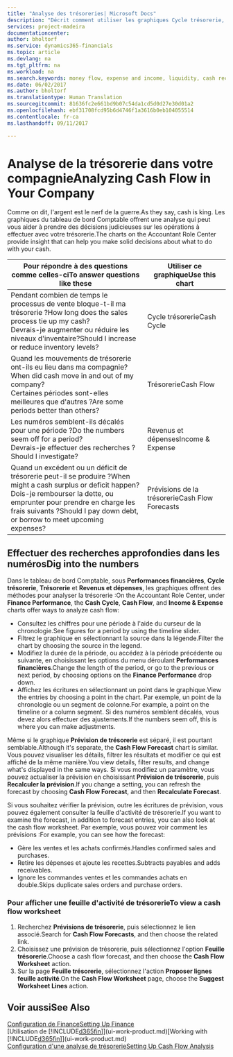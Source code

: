 ```yaml
---
title: "Analyse des trésoreries| Microsoft Docs"
description: "Décrit comment utiliser les graphiques Cycle trésorerie, Revenus et dépenses, Trésorerie et Prévision de trésorerie pour analyser les flux de trésorerie passés et futurs, entrants et sortants de votre société."
services: project-madeira
documentationcenter: 
author: bholtorf
ms.service: dynamics365-financials
ms.topic: article
ms.devlang: na
ms.tgt_pltfrm: na
ms.workload: na
ms.search.keywords: money flow, expense and income, liquidity, cash receipts minus cash payments, Cartera
ms.date: 06/02/2017
ms.author: bholtorf
ms.translationtype: Human Translation
ms.sourcegitcommit: 81636fc2e661bd9b07c54da1cd5d0d27e30d01a2
ms.openlocfilehash: ebf31708fcd95b6d4746f1a3616b0eb104055514
ms.contentlocale: fr-ca
ms.lasthandoff: 09/11/2017

---
```

# <a name="analyzing-cash-flow-in-your-company"></a><span data-ttu-id="63499-103">Analyse de la trésorerie dans votre compagnie</span><span class="sxs-lookup"><span data-stu-id="63499-103">Analyzing Cash Flow in Your Company</span></span>
<span data-ttu-id="63499-104">Comme on dit, l'argent est le nerf de la guerre.</span><span class="sxs-lookup"><span data-stu-id="63499-104">As they say, cash is king.</span></span> <span data-ttu-id="63499-105">Les graphiques du tableau de bord Comptable offrent une analyse qui peut vous aider à prendre des décisions judicieuses sur les opérations à effectuer avec votre trésorerie.</span><span class="sxs-lookup"><span data-stu-id="63499-105">The charts on the Accountant Role Center provide insight that can help you make solid decisions about what to do with your cash.</span></span>  

| <span data-ttu-id="63499-106">Pour répondre à des questions comme celles-ci</span><span class="sxs-lookup"><span data-stu-id="63499-106">To answer questions like these</span></span> | <span data-ttu-id="63499-107">Utiliser ce graphique</span><span class="sxs-lookup"><span data-stu-id="63499-107">Use this chart</span></span> |
| --- | --- |
| <span data-ttu-id="63499-108">Pendant combien de temps le processus de vente bloque-t-il ma trésorerie ?</span><span class="sxs-lookup"><span data-stu-id="63499-108">How long does the sales process tie up my cash?</span></span></br> <span data-ttu-id="63499-109">Devrais-je augmenter ou réduire les niveaux d'inventaire?</span><span class="sxs-lookup"><span data-stu-id="63499-109">Should I increase or reduce inventory levels?</span></span> |<span data-ttu-id="63499-110">Cycle trésorerie</span><span class="sxs-lookup"><span data-stu-id="63499-110">Cash Cycle</span></span> |
| <span data-ttu-id="63499-111">Quand les mouvements de trésorerie ont-ils eu lieu dans ma compagnie?</span><span class="sxs-lookup"><span data-stu-id="63499-111">When did cash move in and out of my company?</span></span></br> <span data-ttu-id="63499-112">Certaines périodes sont-elles meilleures que d'autres ?</span><span class="sxs-lookup"><span data-stu-id="63499-112">Are some periods better than others?</span></span> |<span data-ttu-id="63499-113">Trésorerie</span><span class="sxs-lookup"><span data-stu-id="63499-113">Cash Flow</span></span> |
| <span data-ttu-id="63499-114">Les numéros semblent-ils décalés pour une période ?</span><span class="sxs-lookup"><span data-stu-id="63499-114">Do the numbers seem off for a period?</span></span></br> <span data-ttu-id="63499-115">Devrais-je effectuer des recherches ?</span><span class="sxs-lookup"><span data-stu-id="63499-115">Should I investigate?</span></span> |<span data-ttu-id="63499-116">Revenus et dépenses</span><span class="sxs-lookup"><span data-stu-id="63499-116">Income & Expense</span></span> |
| <span data-ttu-id="63499-117">Quand un excédent ou un déficit de trésorerie peut-il se produire ?</span><span class="sxs-lookup"><span data-stu-id="63499-117">When might a cash surplus or deficit happen?</span></span></br> <span data-ttu-id="63499-118">Dois-je rembourser la dette, ou emprunter pour prendre en charge les frais suivants ?</span><span class="sxs-lookup"><span data-stu-id="63499-118">Should I pay down debt, or borrow to meet upcoming expenses?</span></span> |<span data-ttu-id="63499-119">Prévisions de la trésorerie</span><span class="sxs-lookup"><span data-stu-id="63499-119">Cash Flow Forecasts</span></span> |

## <a name="dig-into-the-numbers"></a><span data-ttu-id="63499-120">Effectuer des recherches approfondies dans les numéros</span><span class="sxs-lookup"><span data-stu-id="63499-120">Dig into the numbers</span></span>
<span data-ttu-id="63499-121">Dans le tableau de bord Comptable, sous **Performances financières**, **Cycle trésorerie**, **Trésorerie** et **Revenus et dépenses**, les graphiques offrent des méthodes pour analyser la trésorerie :</span><span class="sxs-lookup"><span data-stu-id="63499-121">On the Accountant Role Center, under **Finance Performance**, the **Cash Cycle**, **Cash Flow**, and **Income & Expense** charts offer ways to analyze cash flow:</span></span>  

* <span data-ttu-id="63499-122">Consultez les chiffres pour une période à l'aide du curseur de la chronologie.</span><span class="sxs-lookup"><span data-stu-id="63499-122">See figures for a period by using the timeline slider.</span></span>  
* <span data-ttu-id="63499-123">Filtrez le graphique en sélectionnant la source dans la légende.</span><span class="sxs-lookup"><span data-stu-id="63499-123">Filter the chart by choosing the source in the legend.</span></span>  
* <span data-ttu-id="63499-124">Modifiez la durée de la période, ou accédez à la période précédente ou suivante, en choisissant les options du menu déroulant **Performances financières**.</span><span class="sxs-lookup"><span data-stu-id="63499-124">Change the length of the period, or go to the previous or next period, by choosing options on the **Finance Performance** drop down.</span></span>  
* <span data-ttu-id="63499-125">Affichez les écritures en sélectionnant un point dans le graphique.</span><span class="sxs-lookup"><span data-stu-id="63499-125">View the entries by choosing a point in the chart.</span></span> <span data-ttu-id="63499-126">Par exemple, un point de la chronologie ou un segment de colonne.</span><span class="sxs-lookup"><span data-stu-id="63499-126">For example, a point on the timeline or a column segment.</span></span> <span data-ttu-id="63499-127">Si des numéros semblent décalés, vous devez alors effectuer des ajustements.</span><span class="sxs-lookup"><span data-stu-id="63499-127">If the numbers seem off, this is where you can make adjustments.</span></span>  

<span data-ttu-id="63499-128">Même si le graphique **Prévision de trésorerie** est séparé, il est pourtant semblable.</span><span class="sxs-lookup"><span data-stu-id="63499-128">Although it's separate, the **Cash Flow Forecast** chart is similar.</span></span> <span data-ttu-id="63499-129">Vous pouvez visualiser les détails, filtrer les résultats et modifier ce qui est affiché de la même manière.</span><span class="sxs-lookup"><span data-stu-id="63499-129">You view details, filter results, and change what's displayed in the same ways.</span></span> <span data-ttu-id="63499-130">Si vous modifiez un paramètre, vous pouvez actualiser la prévision en choisissant **Prévision de trésorerie**, puis **Recalculer la prévision**.</span><span class="sxs-lookup"><span data-stu-id="63499-130">If you change a setting, you can refresh the forecast by choosing **Cash Flow Forecast**, and then **Recalculate Forecast**.</span></span>

<span data-ttu-id="63499-131">Si vous souhaitez vérifier la prévision, outre les écritures de prévision, vous pouvez également consulter la feuille d'activité de trésorerie.</span><span class="sxs-lookup"><span data-stu-id="63499-131">If you want to examine the forecast, in addition to forecast entries, you can also look at the cash flow worksheet.</span></span> <span data-ttu-id="63499-132">Par exemple, vous pouvez voir comment les prévisions :</span><span class="sxs-lookup"><span data-stu-id="63499-132">For example, you can see how the forecast:</span></span>

* <span data-ttu-id="63499-133">Gère les ventes et les achats confirmés.</span><span class="sxs-lookup"><span data-stu-id="63499-133">Handles confirmed sales and purchases.</span></span>  
* <span data-ttu-id="63499-134">Retire les dépenses et ajoute les recettes.</span><span class="sxs-lookup"><span data-stu-id="63499-134">Subtracts payables and adds receivables.</span></span>  
* <span data-ttu-id="63499-135">Ignore les commandes ventes et les commandes achats en double.</span><span class="sxs-lookup"><span data-stu-id="63499-135">Skips duplicate sales orders and purchase orders.</span></span>  

### <a name="to-view-a-cash-flow-worksheet"></a><span data-ttu-id="63499-136">Pour afficher une feuille d'activité de trésorerie</span><span class="sxs-lookup"><span data-stu-id="63499-136">To view a cash flow worksheet</span></span>
1. <span data-ttu-id="63499-137">Recherchez **Prévisions de trésorerie**, puis sélectionnez le lien associé.</span><span class="sxs-lookup"><span data-stu-id="63499-137">Search for **Cash Flow Forecasts**, and then choose the related link.</span></span>  
2. <span data-ttu-id="63499-138">Choisissez une prévision de trésorerie, puis sélectionnez l'option **Feuille trésorerie**.</span><span class="sxs-lookup"><span data-stu-id="63499-138">Choose a cash flow forecast, and then choose the **Cash Flow Worksheet** action.</span></span>  
3. <span data-ttu-id="63499-139">Sur la page **Feuille trésorerie**, sélectionnez l'action **Proposer lignes feuille activité**.</span><span class="sxs-lookup"><span data-stu-id="63499-139">On the **Cash Flow Worksheet** page, choose the **Suggest Worksheet Lines** action.</span></span>  

## <a name="see-also"></a><span data-ttu-id="63499-140">Voir aussi</span><span class="sxs-lookup"><span data-stu-id="63499-140">See Also</span></span>
[<span data-ttu-id="63499-141">Configuration de Finance</span><span class="sxs-lookup"><span data-stu-id="63499-141">Setting Up Finance</span></span>](finance-setup-finance.md)  
<span data-ttu-id="63499-142">[Utilisation de [!INCLUDE[d365fin](includes/d365fin_md.md)]](ui-work-product.md)</span><span class="sxs-lookup"><span data-stu-id="63499-142">[Working with [!INCLUDE[d365fin](includes/d365fin_md.md)]](ui-work-product.md)</span></span>  
[<span data-ttu-id="63499-143">Configuration d'une analyse de trésorerie</span><span class="sxs-lookup"><span data-stu-id="63499-143">Setting Up Cash Flow Analysis</span></span>](finance-setup-cash-flow-analyses.md)  

